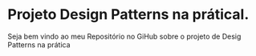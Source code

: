 # Projeto Design Patterns na prátical.

Seja bem vindo ao meu Repositório no GiHub sobre o projeto de Desig Patterns na prática

